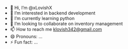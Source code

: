 - 👋 Hi, I’m @xLovishX
- 👀 I’m interested in backend development
- 🌱 I’m currently learning python
- 💞️ I’m looking to collaborate on inventory management
- 📫 How to reach me klovish342@gmail.com
- 😄 Pronouns: ...
- ⚡ Fun fact: ...

<!---
xLovishX/xLovishX is a ✨ special ✨ repository because its `README.md` (this file) appears on your GitHub profile.
You can click the Preview link to take a look at your changes.
--->
